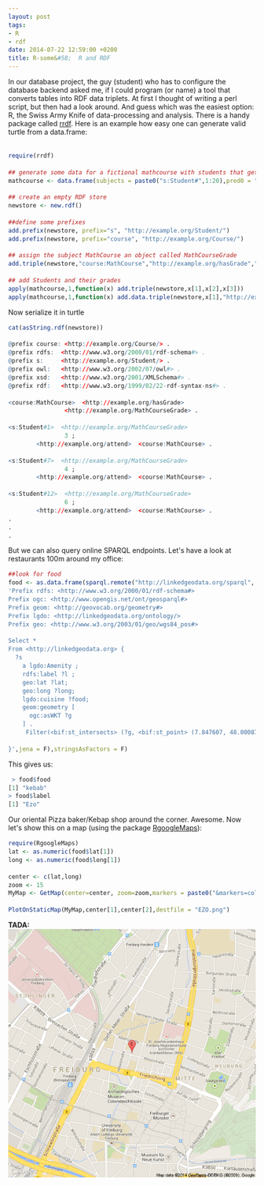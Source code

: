 ```yaml
---
layout: post
tags: 
- R 
- rdf
date: 2014-07-22 12:59:00 +0200
title: R-some&#58;  R and RDF
---
```


In our database project, the guy (student) who has to configure the database backend asked me, if I could program (or name) a tool that converts tables into RDF data triplets. At first I thought of writing a perl script, but then had a look around. And guess which was the easiest option: R, the Swiss Army Knife of data-processing and analysis. There is a handy package called [rrdf](http://cran.r-project.org/web/packages/rrdf/index.html). Here is an example how easy one can generate valid turtle from a data.frame:


```r

require(rrdf)

## generate some data for a fictional mathcourse with students that get a grade
mathcourse <- data.frame(subjects = paste0("s:Student#",1:20),pred0 = "http://example.org/attend",objects = "course:MathCourse",grade=sample(1:6,20,replace = T))

## create an empty RDF store
newstore <- new.rdf()

##define some prefixes
add.prefix(newstore, prefix="s", "http://example.org/Student/")
add.prefix(newstore, prefix="course", "http://example.org/Course/")

## assign the subject MathCourse an object called MathCourseGrade 
add.triple(newstore,"course:MathCourse","http://example.org/hasGrade","http://example.org/MathCourseGrade")

## add Students and their grades
apply(mathcourse,1,function(x) add.triple(newstore,x[1],x[2],x[3]))
apply(mathcourse,1,function(x) add.data.triple(newstore,x[1],"http://example.org/MathCourseGrade",data=as.character(x[4]),type="integer"))
```
Now serialize it in turtle

```r
cat(asString.rdf(newstore))

@prefix course: <http://example.org/Course/> .
@prefix rdfs:  <http://www.w3.org/2000/01/rdf-schema#> .
@prefix s:     <http://example.org/Student/> .
@prefix owl:   <http://www.w3.org/2002/07/owl#> .
@prefix xsd:   <http://www.w3.org/2001/XMLSchema#> .
@prefix rdf:   <http://www.w3.org/1999/02/22-rdf-syntax-ns#> .

<course:MathCourse>  <http://example.org/hasGrade>
                <http://example.org/MathCourseGrade> .

<s:Student#1>  <http://example.org/MathCourseGrade>
                3 ;
        <http://example.org/attend>  <course:MathCourse> .

<s:Student#7>  <http://example.org/MathCourseGrade>
                4 ;
        <http://example.org/attend>  <course:MathCourse> .

<s:Student#12>  <http://example.org/MathCourseGrade>
                6 ;
        <http://example.org/attend>  <course:MathCourse> .
.
.
.

```


But we can also query online SPARQL endpoints. Let's have a look at restaurants 100m around my office:




```r
##look for food
food <- as.data.frame(sparql.remote("http://linkedgeodata.org/sparql",
'Prefix rdfs: <http://www.w3.org/2000/01/rdf-schema#>
Prefix ogc: <http://www.opengis.net/ont/geosparql#>
Prefix geom: <http://geovocab.org/geometry#>
Prefix lgdo: <http://linkedgeodata.org/ontology/>
Prefix geo: <http://www.w3.org/2003/01/geo/wgs84_pos#>

Select *
From <http://linkedgeodata.org> {
  ?s
    a lgdo:Amenity ;
    rdfs:label ?l ;
    geo:lat ?lat;
    geo:long ?long;
    lgdo:cuisine ?food;
    geom:geometry [
      ogc:asWKT ?g
    ] .
     Filter(<bif:st_intersects> (?g, <bif:st_point> (7.847607, 48.000874), 0.1)) .
 
}',jena = F),stringsAsFactors = F)
```

This gives us:


```r
 > food$food
[1] "kebab"
> food$label
[1] "Ezo"

```
Our oriental Pizza baker/Kebap shop around the corner. Awesome. Now let's show this on a map (using the package [RgoogleMaps](http://cran.r-project.org/web/packages/RgoogleMaps/index.html)):

```r
require(RgoogleMaps)
lat <- as.numeric(food$lat[1])
long <- as.numeric(food$long[1])

center <- c(lat,long)
zoom <- 15
MyMap <- GetMap(center=center, zoom=zoom,markers = paste0("&markers=color:red|label:E|", center[1],",",center[2]),destfile = "EZO.png");

PlotOnStaticMap(MyMap,center[1],center[2],destfile = "EZO.png")

 ```
 **TADA:**
 ![alt text](/resources/images/EZO.png "Logo Title Text 1")

